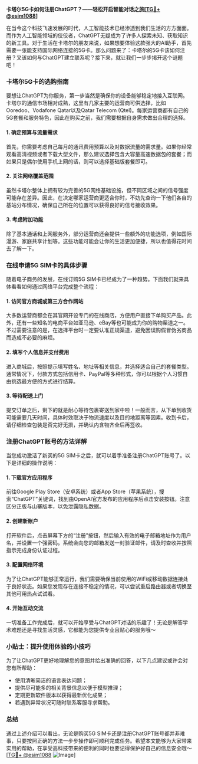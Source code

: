 **卡塔尔5G卡如何注册ChatGPT？——轻松开启智能对话之旅[[TG💪+ @esim1088](https://t.me/s/esim1088)]**

在当今这个科技飞速发展的时代，人工智能技术已经渗透到我们生活的方方面面。而作为人工智能领域的佼佼者，ChatGPT无疑成为了许多人探索未知、获取知识的新工具。对于生活在卡塔尔的朋友来说，如果想要体验这款强大的AI助手，首先需要一张能支持国际网络连接的5G卡。那么问题来了：卡塔尔的5G卡该如何注册？又该如何与ChatGPT建立联系呢？接下来，就让我们一步步揭开这个谜题吧！

### 卡塔尔5G卡的选购指南

要想让ChatGPT为你服务，第一步当然是确保你的设备能够稳定地接入互联网。卡塔尔的通信市场相对成熟，这里有几家主要的运营商可供选择，比如Ooredoo、Vodafone Qatar以及Qatar Telecom (Qtel)。每家运营商都有自己的5G套餐和服务特色，因此在购买之前，我们需要根据自身需求做出合理的选择。

#### 1. 确定预算与流量需求
首先，你需要考虑自己每月的通讯费用预算以及对数据流量的需求量。如果你经常观看高清视频或者下载大型文件，那么建议选择包含大容量高速数据包的套餐；而如果只是偶尔使用手机上网的话，则可以选择基础版套餐即可。

#### 2. 关注网络覆盖范围
虽然卡塔尔整体上拥有较为完善的5G网络基础设施，但不同区域之间的信号强度可能存在差异。因此，在决定哪家运营商更适合你时，不妨先查询一下他们各自的基站分布情况，确保自己所在的位置可以获得良好的信号接收效果。

#### 3. 考虑附加功能
除了基本通话和上网服务外，部分运营商还会提供一些额外的功能选项，例如国际漫游、家庭共享计划等。这些功能可能会让你的生活更加便捷，所以也值得花时间去了解一下。

### 在线申请5G SIM卡的具体步骤

随着电子商务的发展，在线订购5G SIM卡已经成为了一种趋势。下面我们就来具体看看如何通过网络平台完成整个流程：

#### 1. 访问官方商城或第三方合作网站
大多数运营商都会在其官网开设专门的在线商店，方便用户直接下单购买产品。此外，还有一些知名的电商平台如亚马逊、eBay等也可能成为你的购物渠道之一。不过需要注意的是，在选择平台时一定要认准正规渠道，避免因误购假冒伪劣商品而造成不必要的麻烦。

#### 2. 填写个人信息并支付费用
进入商城后，按照提示填写姓名、地址等相关信息，并选择适合自己的套餐类型。通常情况下，付款方式包括信用卡、PayPal等多种形式，你可以根据个人习惯自由挑选最方便的方式进行结算。

#### 3. 等待配送上门
提交订单之后，剩下的就是耐心等待包裹寄送到家中啦！一般而言，从下单到收货可能需要几天时间，具体时效取决于物流速度以及目的地距离等因素。收到卡后，请仔细检查包装是否完好无损，并确认内含物齐全后再签收。

### 注册ChatGPT账号的方法详解

当您成功激活了新买的5G SIM卡之后，就可以着手准备注册ChatGPT账号了。以下是详细的操作说明：

#### 1. 下载官方应用程序
前往Google Play Store（安卓系统）或者App Store（苹果系统），搜索“ChatGPT”关键词，找到由OpenAI官方发布的应用程序后点击安装按钮。注意区分正版与山寨版本，以免泄露隐私数据。

#### 2. 创建新账户
打开软件后，点击屏幕下方的“注册”按钮，然后输入有效的电子邮箱地址作为用户名，并设置一个强密码。系统会向您的邮箱发送一封验证邮件，请及时查收并按照指示完成身份认证过程。

#### 3. 配置网络环境
为了让ChatGPT能够正常运行，我们需要确保当前使用的WiFi或移动数据连接处于良好状态。如果您发现存在连接不稳定的情况，可以尝试重启路由器或者切换至其他可用热点试试看。

#### 4. 开始互动交流
一切准备工作完成后，就可以开始享受与ChatGPT对话的乐趣了！无论是解答学术难题还是寻找生活灵感，它都能为您提供专业且贴心的服务哦～

### 小贴士：提升使用体验的小技巧

为了让ChatGPT更好地理解您的意图并给出准确的回答，以下几点建议或许会对您有所帮助：

- 使用清晰简洁的语言表达问题；
- 提供尽可能多的相关背景信息以便于模型推理；
- 定期更新软件版本以获得最新优化成果；
- 若遇到异常状况可随时联系客服寻求帮助。

### 总结

通过上述介绍可以看出，无论是购买5G SIM卡还是注册ChatGPT账号都并非难事，只要按照正确的方法一步步操作即可顺利完成任务。希望本文能够为大家带来实用的帮助，在享受高科技带来的便利的同时也要记得保护好自己的信息安全哦～ [[TG💪+ @esim1088](https://t.me/s/esim1088) ![Image](https://i.postimg.cc/4NQfJmqS/Snipaste-2025-05-13-00-14-12.png)]